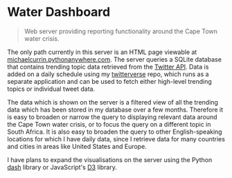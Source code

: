# Water Dashboard

>Web server providing reporting functionality around the Cape Town water crisis.

The only path currently in this server is an HTML page viewable at [michaelcurrin.pythonanywhere.com](https://michaelcurrin.pythonanywhere.com). The server queries a SQLite database that contains trending topic data retrieved from the [Twitter API](https://dev.twitter.com/docs). Data is added on a daily schedule using my [twitterverse](https://github.com/MichaelCurrin/twitterverse) repo, which runs as a separate application and can be used to fetch either high-level trending topics or individual tweet data.

The data which is shown on the server is a filtered view of all the trending data which has been stored in my database over a few months. Therefore it is easy to broaden or narrow the query to displaying relevant data around the Cape Town water crisis, or to focus the query on a different topic in South Africa. It is also easy to broaden the query to other English-speaking locations for which I have daily data, since I retrieve data for many countries and cities in areas like United States and Europe.

I have plans to expand the visualisations on the server using the Python [dash](https://plot.ly/products/dash/) library or JavaScript's [D3](https://d3js.org/) library.
